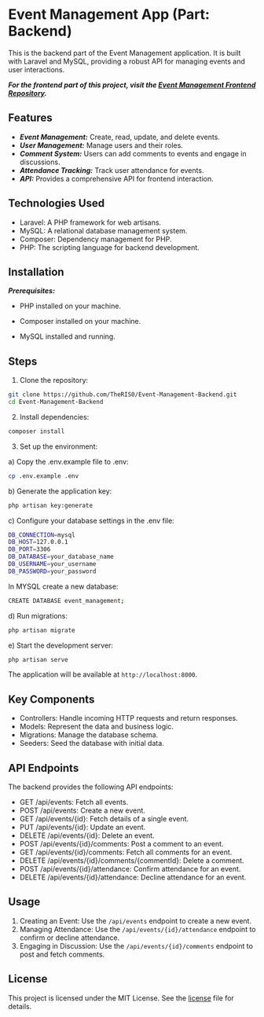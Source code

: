# Event Management App (Part: Backend) 

This is the backend part of the Event Management application. It is built with Laravel and MySQL, providing a robust API for managing events and user interactions.

***For the frontend part of this project, visit the [Event Management Frontend Repository](https://github.com/TheRIS0/Event-Management-Frontend).***

## Features

- ***Event Management:*** Create, read, update, and delete events.
- ***User Management:*** Manage users and their roles.
- ***Comment System:*** Users can add comments to events and engage in discussions.
- ***Attendance Tracking:*** Track user attendance for events.
- ***API:*** Provides a comprehensive API for frontend interaction.

## Technologies Used

- Laravel: A PHP framework for web artisans.
- MySQL: A relational database management system.
- Composer: Dependency management for PHP.
- PHP: The scripting language for backend development.

## Installation

***Prerequisites:*** 

- PHP installed on your machine.

- Composer installed on your machine.

- MySQL installed and running.

## Steps

1. Clone the repository:

```bash
git clone https://github.com/TheRIS0/Event-Management-Backend.git
cd Event-Management-Backend
```

2. Install dependencies:

```bash
composer install
```

3. Set up the environment:

a) Copy the .env.example file to .env:

```bash
cp .env.example .env
```
b) Generate the application key:

```bash
php artisan key:generate
```

c) Configure your database settings in the .env file:

```bash
DB_CONNECTION=mysql
DB_HOST=127.0.0.1
DB_PORT=3306
DB_DATABASE=your_database_name
DB_USERNAME=your_username
DB_PASSWORD=your_password
```
In MYSQL create a new database:

```bash
CREATE DATABASE event_management;
```

d) Run migrations:

```bash
php artisan migrate
```

e) Start the development server:

```bash
php artisan serve
```
The application will be available at `http://localhost:8000`.

## Key Components

- Controllers: Handle incoming HTTP requests and return responses.
- Models: Represent the data and business logic.
- Migrations: Manage the database schema.
- Seeders: Seed the database with initial data.

## API Endpoints

The backend provides the following API endpoints:

- GET /api/events: Fetch all events.
- POST /api/events: Create a new event.
- GET /api/events/{id}: Fetch details of a single event.
- PUT /api/events/{id}: Update an event.
- DELETE /api/events/{id}: Delete an event.
- POST /api/events/{id}/comments: Post a comment to an event.
- GET /api/events/{id}/comments: Fetch all comments for an event.
- DELETE /api/events/{id}/comments/{commentId}: Delete a comment.
- POST /api/events/{id}/attendance: Confirm attendance for an event.
- DELETE /api/events/{id}/attendance: Decline attendance for an event.

## Usage 

1. Creating an Event: Use the `/api/events` endpoint to create a new event.
2. Managing Attendance: Use the `/api/events/{id}/attendance` endpoint to confirm or decline attendance.
3. Engaging in Discussion: Use the `/api/events/{id}/comments` endpoint to post and fetch comments.

## License

This project is licensed under the MIT License. See the [license](license) file for details.
